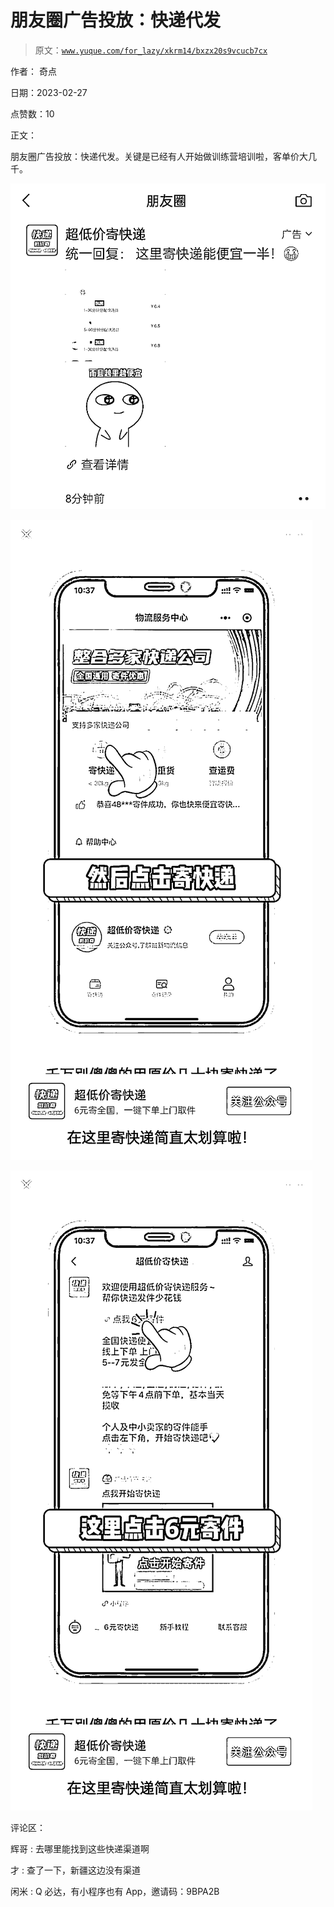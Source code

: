 # 朋友圈广告投放：快递代发

> 原文：[`www.yuque.com/for_lazy/xkrm14/bxzx20s9vcucb7cx`](https://www.yuque.com/for_lazy/xkrm14/bxzx20s9vcucb7cx)

作者： 奇点 

日期：2023-02-27 

点赞数：10 

正文： 

朋友圈广告投放：快递代发。关键是已经有人开始做训练营培训啦，客单价大几千。 

![](img/4432c41d419c1b42e26e62117cfdb3b9.png) 

![](img/b191222659d7a1d43b6c11ad455d49a6.png) 

![](img/d7bcf0a4b6125bebcba2ebfe12e90e54.png) 

评论区： 

辉哥 : 去哪里能找到这些快递渠道啊 

才 : 查了一下，新疆这边没有渠道 

闲米 : Q 必达，有小程序也有 App，邀请码：9BPA2B 

